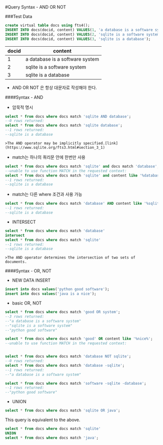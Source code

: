 #Query Syntax - AND OR NOT

###Test Data
  ```SQL
  create virtual table docs using fts4();
  INSERT INTO docs(docid, content) VALUES(1, 'a database is a software system');
  INSERT INTO docs(docid, content) VALUES(2, 'sqlite is a software system');
  INSERT INTO docs(docid, content) VALUES(3, 'sqlite is a database');
  ```
|docid|content|
|----|----|
|1|a database is a software system|
|2|sqlite is a software system|
|3|sqlite is a database|

* AND OR NOT 은 항상 대문자로 작성해야 한다.

####Syntax - AND
  * 암묵적 명시
  
  ```SQL
  select * from docs where docs match 'sqlite AND database';
  --0 rows returned:
  select * from docs where docs match 'sqlite database';
  --1 rows returned:
  --sqlite is a database
  ```````
  
    >The AND operator may be implicitly specified.[link](https://www.sqlite.org/fts3.html#section_3_1)
 
  * match는 하나의 쿼리문 안에 한번만 사용
  
  ```SQL
  select * from docs where docs match 'sqlite' and docs match 'database';
  --unable to use function MATCH in the requested context:
  select * from docs where docs match 'sqlite' and content like '%database%';
  --1 rows returned:
  --sqlite is a database
  ```
  * match는 다른 where 조건과 사용 가능
  
  ```SQL
  select * from docs where docs match 'database' AND content like '%sqlite%';
  --1 rows returned:
  --sqlite is a database
  ```
  
  * INTERSECT

  ```SQL
  select * from docs where docs match 'database'
  intersect
  select * from docs where docs match 'sqlite'
  --1 rows returned:
  --sqlite is a database
  ```
    >The AND operator determines the intersection of two sets of documents.


####Syntax - OR, NOT
  * NEW DATA INSERT
  ```SQL
  insert into docs values('python good software');
  insert into docs values('java is a nice');
  ```
  
  * basic OR, NOT
  ```SQL
  select * from docs where docs match 'good OR system';
  --3 rows returned:
  --"a database is a software system"
  --"sqlite is a software system"
  --"python good software"
  
  select * from docs where docs match 'good' OR content like '%nice%';
  --unable to use function MATCH in the requested context:
  
  
  select * from docs where docs match 'database NOT sqlite';
  --0 rows returned:
  select * from docs where docs match 'database -sqlite';
  --1 rows returned:
  --"a database is a software system"
  
  select * from docs where docs match 'software -sqlite -database';
  --1 rows returned:
  --"python good software"
  
  ```
  
  * UNION
  ```SQL
  select * from docs where docs match 'sqlite OR java';
  ```
  This query is equivalent to the above.
  ```SQL
  select * from docs where docs match 'sqlite'
  UNION
  select * from docs where docs match 'java';
  ```
  
  
  
